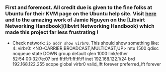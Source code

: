 ### First and foremost. All credit due is given to the fine folks at Ubuntu for their KVM page on the Ubuntu help site. Visit [here](https://help.ubuntu.com/community/KVM) and to the amazing work of Jamie Nguyen on the [Libvirt Networking Handbook](libvirt Networking Handbook) which made this project far less frustrating ! 




- Check network: `ip addr show virbr0`. This should show something like: 4: virbr0: <NO-CARRIER,BROADCAST,MULTICAST,UP> mtu 1500 qdisc noqueue state DOWN group default qlen 1000
    link/ether 52:54:00:32:7e:07 brd ff:ff:ff:ff:ff:ff
    inet 192.168.122.1/24 brd 192.168.122.255 scope global virbr0
       valid_lft forever preferred_lft forever
